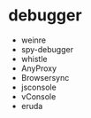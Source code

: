 # debugger

- weinre
- spy-debugger
- whistle
- AnyProxy
- Browsersync
- jsconsole
- vConsole
- eruda
